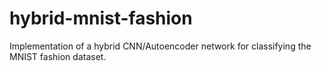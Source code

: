 # hybrid-mnist-fashion
Implementation of a hybrid CNN/Autoencoder network for classifying the MNIST fashion dataset.
